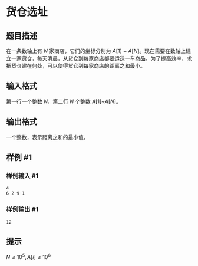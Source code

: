 # 货仓选址

## 题目描述

在一条数轴上有 $N$ 家商店，它们的坐标分别为 $A[1]$ ~ $A[N]$。现在需要在数轴上建立一家货仓，每天清晨，从货仓到每家商店都要运送一车商品。为了提高效率，求把货仓建在何处，可以使得货仓到每家商店的距离之和最小。

## 输入格式

第一行一个整数 $N$，第二行 $N$ 个整数 $A[1]$~$A[N]$。

## 输出格式

一个整数，表示距离之和的最小值。

## 样例 #1

### 样例输入 #1

```
4
6 2 9 1
```

### 样例输出 #1

```
12
```

## 提示

$N \le 10^5, A[i] \le 10^6$



